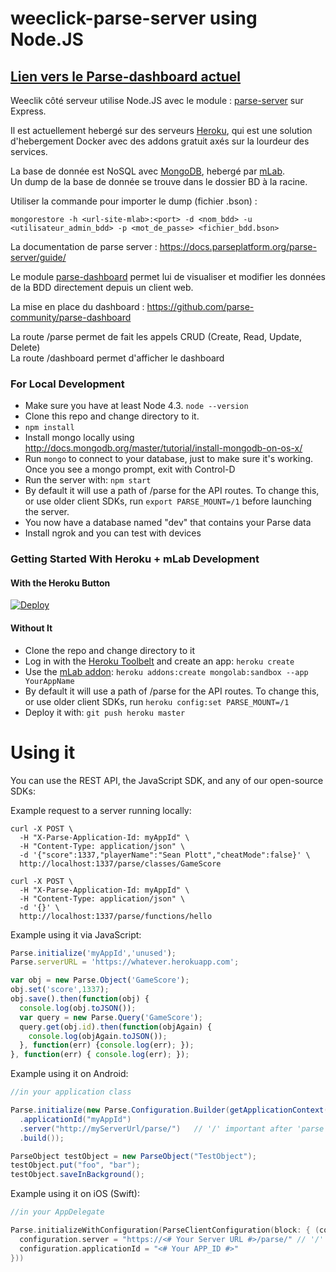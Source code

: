# weeclick-parse-server using Node.JS

## [Lien vers le Parse-dashboard actuel](https://weeclik-dash.herokuapp.com/)

Weeclik côté serveur utilise Node.JS avec le module : [parse-server](https://github.com/parse-community/parse-server) sur Express.

Il est actuellement hebergé sur des serveurs [Heroku](https://www.heroku.com/), qui est une solution d'hebergement Docker avec des addons gratuit axés sur la lourdeur des services.

La base de donnée est NoSQL avec [MongoDB](https://www.mongodb.com/), hebergé par [mLab](https://www.mlab.com/).    
Un dump de la base de donnée se trouve dans le dossier BD à la racine.  

Utiliser la commande pour importer le dump (fichier .bson) :
```
mongorestore -h <url-site-mlab>:<port> -d <nom_bdd> -u <utilisateur_admin_bdd> -p <mot_de_passe> <fichier_bdd.bson>
```

La documentation de parse server : https://docs.parseplatform.org/parse-server/guide/

Le module [parse-dashboard](https://github.com/parse-community/parse-dashboard) permet lui de visualiser et modifier les données de la BDD directement depuis un client web.

La mise en place du dashboard : https://github.com/parse-community/parse-dashboard


La route /parse permet de fait les appels CRUD (Create, Read, Update, Delete)    
La route /dashboard permet d'afficher le dashboard    

### For Local Development

* Make sure you have at least Node 4.3. `node --version`
* Clone this repo and change directory to it.
* `npm install`
* Install mongo locally using http://docs.mongodb.org/master/tutorial/install-mongodb-on-os-x/
* Run `mongo` to connect to your database, just to make sure it's working. Once you see a mongo prompt, exit with Control-D
* Run the server with: `npm start`
* By default it will use a path of /parse for the API routes.  To change this, or use older client SDKs, run `export PARSE_MOUNT=/1` before launching the server.
* You now have a database named "dev" that contains your Parse data
* Install ngrok and you can test with devices

### Getting Started With Heroku + mLab Development

#### With the Heroku Button

[![Deploy](https://www.herokucdn.com/deploy/button.png)](https://heroku.com/deploy)

#### Without It

* Clone the repo and change directory to it
* Log in with the [Heroku Toolbelt](https://toolbelt.heroku.com/) and create an app: `heroku create`
* Use the [mLab addon](https://elements.heroku.com/addons/mongolab): `heroku addons:create mongolab:sandbox --app YourAppName`
* By default it will use a path of /parse for the API routes.  To change this, or use older client SDKs, run `heroku config:set PARSE_MOUNT=/1`
* Deploy it with: `git push heroku master`

# Using it

You can use the REST API, the JavaScript SDK, and any of our open-source SDKs:

Example request to a server running locally:

```curl
curl -X POST \
  -H "X-Parse-Application-Id: myAppId" \
  -H "Content-Type: application/json" \
  -d '{"score":1337,"playerName":"Sean Plott","cheatMode":false}' \
  http://localhost:1337/parse/classes/GameScore
  
curl -X POST \
  -H "X-Parse-Application-Id: myAppId" \
  -H "Content-Type: application/json" \
  -d '{}' \
  http://localhost:1337/parse/functions/hello
```

Example using it via JavaScript:

```javascript
Parse.initialize('myAppId','unused');
Parse.serverURL = 'https://whatever.herokuapp.com';

var obj = new Parse.Object('GameScore');
obj.set('score',1337);
obj.save().then(function(obj) {
  console.log(obj.toJSON());
  var query = new Parse.Query('GameScore');
  query.get(obj.id).then(function(objAgain) {
    console.log(objAgain.toJSON());
  }, function(err) {console.log(err); });
}, function(err) { console.log(err); });
```

Example using it on Android:
```java
//in your application class

Parse.initialize(new Parse.Configuration.Builder(getApplicationContext())
  .applicationId("myAppId")
  .server("http://myServerUrl/parse/")   // '/' important after 'parse'
  .build());

ParseObject testObject = new ParseObject("TestObject");
testObject.put("foo", "bar");
testObject.saveInBackground();
```
Example using it on iOS (Swift):
```swift
//in your AppDelegate

Parse.initializeWithConfiguration(ParseClientConfiguration(block: { (configuration: ParseMutableClientConfiguration) -> Void in
  configuration.server = "https://<# Your Server URL #>/parse/" // '/' important after 'parse'
  configuration.applicationId = "<# Your APP_ID #>"
}))
```
